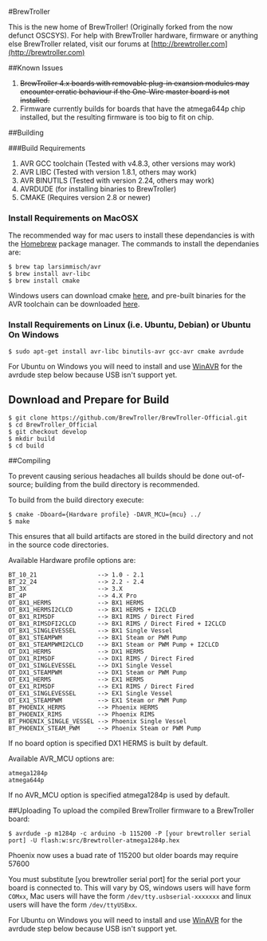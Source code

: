 #BrewTroller

This is the new home of BrewTroller! (Originally forked from the now defunct OSCSYS). For help with BrewTroller hardware, firmware or anything else BrewTroller related, visit our forums at
[http://brewtroller.com](http://brewtroller.com)

##Known Issues
1. ~~BrewTroller 4.x boards with removable plug-in exansion modules may encounter erratic behaviour if the One-Wire master board is not installed.~~
2. Firmware currently builds for boards that have the atmega644p chip installed, but the resulting firmware is too big to fit on chip.


##Building

###Build Requirements
1. AVR GCC toolchain (Tested with v4.8.3, other versions may work)
2. AVR LIBC (Tested with version 1.8.1, others may work)
3. AVR BINUTILS (Tested with version 2.24, others may work)
4. AVRDUDE (for installing binaries to BrewTroller)
5. CMAKE (Requires version 2.8 or newer)

### Install Requirements on MacOSX
The recommended way for mac users to install these dependancies is with the [Homebrew](http://brew.sh) package manager.
The commands to install the dependanies are:
  ```
  $ brew tap larsimmisch/avr
  $ brew install avr-libc
  $ brew install cmake
  ```
Windows users can download cmake [here](http://www.cmake.org/download/), and pre-built binaries for the AVR toolchain can be downloaded [here](http://sourceforge.net/projects/mobilechessboar/files/avr-gcc%20snapshots%20%28Win32%29/avr-gcc-4.8_2013-03-06_mingw32.zip/download).  

### Install Requirements on Linux (i.e. Ubuntu, Debian) or Ubuntu On Windows
  ```
  $ sudo apt-get install avr-libc binutils-avr gcc-avr cmake avrdude
  ```
For Ubuntu on Windows you will need to install and use [WinAVR](http://www.ladyada.net/learn/avr/setup-win.html) for the avrdude step below because USB isn't support yet.
  
## Download and Prepare for Build
  ```
  $ git clone https://github.com/BrewTroller/BrewTroller-Official.git
  $ cd BrewTroller_Official
  $ git checkout develop
  $ mkdir build
  $ cd build
   ```
##Compiling

To prevent causing serious headaches all builds should be done out-of-source; building from the build directory is recommended.

To build from the build directory execute:

  ```
  $ cmake -Dboard={Hardware profile} -DAVR_MCU={mcu} ../
  $ make
  ```

This ensures that all build artifacts are stored in the build directory and not in the source code directories.

Available Hardware profile options are:

    BT_10_21                 --> 1.0 - 2.1
    BT_22_24                 --> 2.2 - 2.4
    BT_3X                    --> 3.X
    BT_4P                    --> 4.X Pro
    OT_BX1_HERMS             --> BX1 HERMS
    OT_BX1_HERMSI2CLCD       --> BX1 HERMS + I2CLCD
    OT_BX1_RIMSDF            --> BX1 RIMS / Direct Fired
    OT_BX1_RIMSDFI2CLCD      --> BX1 RIMS / Direct Fired + I2CLCD
    OT_BX1_SINGLEVESSEL      --> BX1 Single Vessel
    OT_BX1_STEAMPWM          --> BX1 Steam or PWM Pump
    OT_BX1_STEAMPWMI2CLCD    --> BX1 Steam or PWM Pump + I2CLCD
    OT_DX1_HERMS             --> DX1 HERMS
    OT_DX1_RIMSDF            --> DX1 RIMS / Direct Fired
    OT_DX1_SINGLEVESSEL      --> DX1 Single Vessel
    OT_DX1_STEAMPWM          --> DX1 Steam or PWM Pump
    OT_EX1_HERMS             --> EX1 HERMS
    OT_EX1_RIMSDF            --> EX1 RIMS / Direct Fired
    OT_EX1_SINGLEVESSEL      --> EX1 Single Vessel
    OT_EX1_STEAMPWM          --> EX1 Steam or PWM Pump
    BT_PHOENIX_HERMS         --> Phoenix HERMS
    BT_PHOENIX_RIMS          --> Phoenix RIMS
    BT_PHOENIX_SINGLE_VESSEL --> Phoenix Single Vessel
    BT_PHOENIX_STEAM_PWM     --> Phoenix Steam or PWM Pump
    
If no board option is specified DX1 HERMS is built by default.

Available AVR_MCU options are:

    atmega1284p
    atmega644p
If no AVR_MCU option is specified atmega1284p is used by default.

##Uploading
To upload the compiled BrewTroller firmware to a BrewTroller board:

```
$ avrdude -p m1284p -c arduino -b 115200 -P [your brewtroller serial port] -U flash:w:src/Brewtroller-atmega1284p.hex
```

Phoenix now uses a buad rate of 115200 but older boards may require 57600

You must substitute [you brewtroller serial port] for the serial port your board is connected to. This will vary by OS, windows users will have form `COMxx`,
Mac users will have the form `/dev/tty.usbserial-xxxxxxx` and linux users will have the form `/dev/ttyUSBxx`.

For Ubuntu on Windows you will need to install and use [WinAVR](http://www.ladyada.net/learn/avr/setup-win.html) for the avrdude step below because USB isn't support yet.
